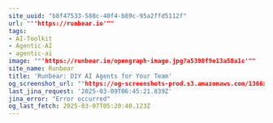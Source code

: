 ```yaml
---
site_uuid: "b8f47533-588c-40f4-b89c-95a2ffd5112f"
url: ""'https://runbear.io'""
tags:
- AI-Toolkit
- Agentic-AI
- agentic-ai
image: ""'https://runbear.io/opengraph-image.jpg?a5398f9e13a58a1c'""
site_name: Runbear
title: 'Runbear: DIY AI Agents for Your Team'
og_screenshot_url: ""https://og-screenshots-prod.s3.amazonaws.com/1366x768/80/false/e1ad6174ab571aa169bb0e923e33079fcab90568a4fe09d0c359e8d4eb9e3b24.jpeg""
last_jina_request: '2025-03-09T06:45:21.839Z'
jina_error: "Error occurred"
og_last_fetch: 2025-03-07T05:20:40.123Z
---
```



